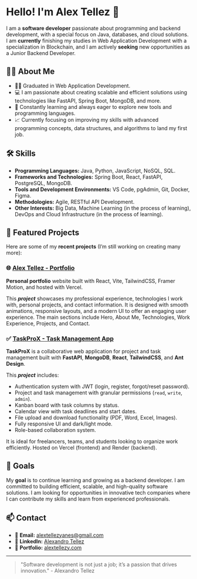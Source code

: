 # Hello! I'm Alex Tellez 👋

I am a **software developer** passionate about programming and backend development, with a special focus on Java, databases, and cloud solutions. I am **currently** finishing my studies in Web Application Development with a specialization in Blockchain, and I am actively **seeking** new opportunities as a Junior Backend Developer.

## 🧑‍💻 About Me

- 👨‍🎓 Graduated in Web Application Development.
- 💻 I am passionate about creating scalable and efficient solutions using technologies like FastAPI, Spring Boot, MongoDB, and more.
- 🚀 Constantly learning and always eager to explore new tools and programming languages.
- 📈 Currently focusing on improving my skills with advanced programming concepts, data structures, and algorithms to land my first job.

## 🛠️ Skills

- **Programming Languages:** Java, Python, JavaScript, NoSQL, SQL. 
- **Frameworks and Technologies:** Spring Boot, React, FastAPI, PostgreSQL, MongoDB.
- **Tools and Development Environments:** VS Code, pgAdmin, Git, Docker, Figma.
- **Methodologies:** Agile, RESTful API Development.
- **Other Interests:** Big Data, Machine Learning (in the process of learning), DevOps and Cloud Infrastructure (in the process of learning).

## 🌱 Featured Projects

Here are some of my **recent projects** (I’m still working on creating many more):

### 🌐 [Alex Tellez - Portfolio](https://github.com/AlexandroTellez/alex-tellez-portfolio)
**Personal portfolio** website built with React, Vite, TailwindCSS, Framer Motion, and hosted with Vercel.

This ***project*** showcases my professional experience, technologies I work with, personal projects, and contact information. It is designed with smooth animations, responsive layouts, and a modern UI to offer an engaging user experience. The main sections include Hero, About Me, Technologies, Work Experience, Projects, and Contact.

### ✅ [TaskProX - Task Management App](https://github.com/AlexandroTellez/TaskProX)
**TaskProX** is a collaborative web application for project and task management built with **FastAPI**, **MongoDB**, **React**, **TailwindCSS**, and **Ant Design**.

This ***project*** includes:
- Authentication system with JWT (login, register, forgot/reset password).
- Project and task management with granular permissions (`read`, `write`, `admin`).
- Kanban board with task columns by status.
- Calendar view with task deadlines and start dates.
- File upload and download functionality (PDF, Word, Excel, Images).
- Fully responsive UI and dark/light mode.
- Role-based collaboration system.

It is ideal for freelancers, teams, and students looking to organize work efficiently. Hosted on Vercel (frontend) and Render (backend).

## 🎯 Goals

My **goal** is to continue learning and growing as a backend developer. I am committed to building efficient, scalable, and high-quality software solutions. I am looking for opportunities in innovative tech companies where I can contribute my skills and learn from experienced professionals.

## 📫 Contact

- 📧 **Email:** [alextellezyanes@gmail.com](mailto:alextellezyanes@gmail.com)
- 🔗 **LinkedIn:** [Alexandro Tellez](https://www.linkedin.com/in/alex-tellez-y/)
- 🔗 **Portfolio:** [alextellezy.com](https://www.alextellezy.com/)

---

> "Software development is not just a job; it’s a passion that drives innovation." - Alexandro Tellez
